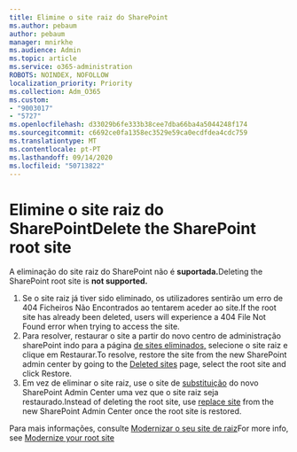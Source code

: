 ```yaml
---
title: Elimine o site raiz do SharePoint
ms.author: pebaum
author: pebaum
manager: mnirkhe
ms.audience: Admin
ms.topic: article
ms.service: o365-administration
ROBOTS: NOINDEX, NOFOLLOW
localization_priority: Priority
ms.collection: Adm_O365
ms.custom:
- "9003017"
- "5727"
ms.openlocfilehash: d33029b6fe333b38cee7dba66ba4a5044248f174
ms.sourcegitcommit: c6692ce0fa1358ec3529e59ca0ecdfdea4cdc759
ms.translationtype: MT
ms.contentlocale: pt-PT
ms.lasthandoff: 09/14/2020
ms.locfileid: "50713822"
---
```

# <a name="delete-the-sharepoint-root-site"></a><span data-ttu-id="b8c83-102">Elimine o site raiz do SharePoint</span><span class="sxs-lookup"><span data-stu-id="b8c83-102">Delete the SharePoint root site</span></span>

<span data-ttu-id="b8c83-103">A eliminação do site raiz do SharePoint não é  **suportada.**</span><span class="sxs-lookup"><span data-stu-id="b8c83-103">Deleting the SharePoint root site is  **not supported.**</span></span>

1.  <span data-ttu-id="b8c83-104">Se o site raiz já tiver sido eliminado, os utilizadores sentirão um erro de 404 Ficheiros Não Encontrados ao tentarem aceder ao site.</span><span class="sxs-lookup"><span data-stu-id="b8c83-104">If the root site has already been deleted, users will experience a  404 File Not Found  error when trying to access the site.</span></span>
2.  <span data-ttu-id="b8c83-105">Para resolver, restaurar o site a partir do novo centro de administração sharePoint indo para a página  [de sites eliminados,](https://admin.microsoft.com/sharepoint?page=recycleBin&modern=true)  selecione o site raiz e clique em Restaurar.</span><span class="sxs-lookup"><span data-stu-id="b8c83-105">To resolve, restore the site  from the new SharePoint admin center by going to the  [Deleted sites](https://admin.microsoft.com/sharepoint?page=recycleBin&modern=true)  page, select the root site and click  Restore.</span></span>
3.  <span data-ttu-id="b8c83-106">Em vez de eliminar o site raiz, use o site de [substituição](https://docs.microsoft.com/sharepoint/modern-root-site#replace-your-root-site)  do novo SharePoint Admin Center uma vez que o site raiz seja restaurado.</span><span class="sxs-lookup"><span data-stu-id="b8c83-106">Instead of deleting the root site, use [replace site](https://docs.microsoft.com/sharepoint/modern-root-site#replace-your-root-site)  from the new SharePoint Admin Center once the root site is restored.</span></span>

<span data-ttu-id="b8c83-107">Para mais informações, consulte [Modernizar o seu site de raiz](https://docs.microsoft.com/sharepoint/modern-root-site)</span><span class="sxs-lookup"><span data-stu-id="b8c83-107">For more info, see [Modernize your root site](https://docs.microsoft.com/sharepoint/modern-root-site)</span></span>